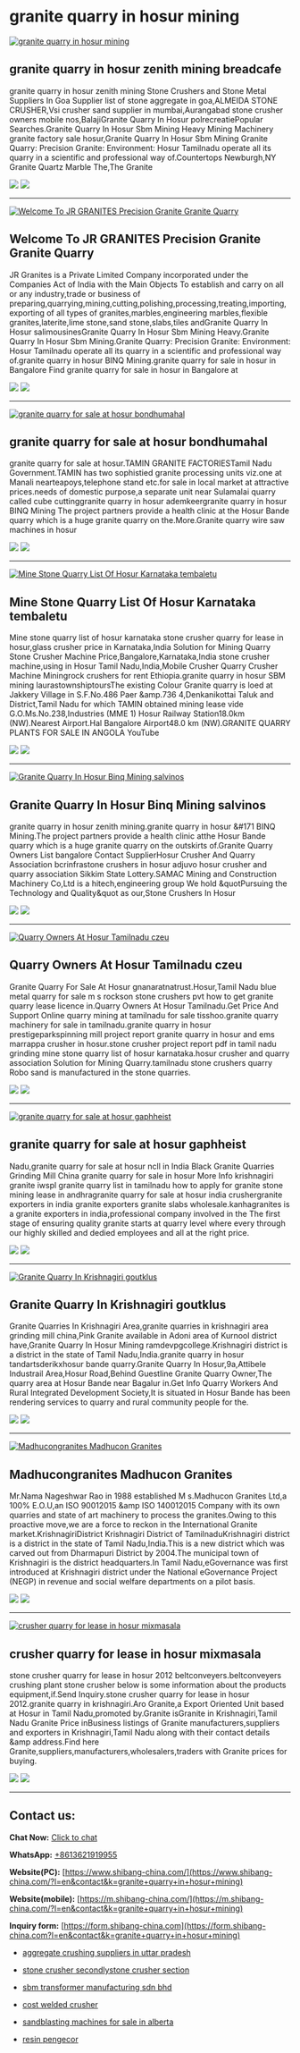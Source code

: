 # granite quarry in hosur mining

<a href="https://swt.shibang-china.com/?l=en&img&k=granite+quarry+in+hosur+mining" target="_blank">![granite quarry in hosur mining](http://static.shibang-china.com/all-800x300/1008.jpg)</a>

## granite quarry in hosur zenith mining breadcafe
granite quarry in hosur zenith mining Stone Crushers and Stone Metal Suppliers In Goa Supplier list of stone aggregate in goa,ALMEIDA STONE CRUSHER,Vsi crusher sand supplier in mumbai,Aurangabad stone crusher owners mobile nos,BalajiGranite Quarry In Hosur polrecreatiePopular Searches.Granite Quarry In Hosur Sbm Mining Heavy Mining Machinery granite factory sale hosur,Granite Quarry In Hosur Sbm Mining Granite Quarry: Precision Granite: Environment: Hosur Tamilnadu operate all its quarry in a scientific and professional way of.Countertops Newburgh,NY Granite Quartz Marble The,The Granite


<a href="https://whatsapp.shibangsoft.com/WhatsApp.php" target="_blank" title="WhatsApp">![](http://static.shibang-china.com/icon/whatsapp.png)</a> <a href="https://swt.shibang-china.com/?l=en&icon&k=granite+quarry+in+hosur+mining" target="_blank">![](http://static.shibang-china.com/icon/chat-en.png)</a>

---

<a href="https://swt.shibang-china.com/?l=en&img&k=granite+quarry+in+hosur+mining" target="_blank">![Welcome To JR GRANITES Precision Granite Granite Quarry](http://static.shibang-china.com/all-800x300/943.jpg)</a>

## Welcome To JR GRANITES Precision Granite Granite Quarry
JR Granites is a Private Limited Company incorporated under the Companies Act of India with the Main Objects To establish and carry on all or any industry,trade or business of preparing,quarrying,mining,cutting,polishing,processing,treating,importing,exporting of all types of granites,marbles,engineering marbles,flexible granites,laterite,lime stone,sand stone,slabs,tiles andGranite Quarry In Hosur salimousinesGranite Quarry In Hosur Sbm Mining Heavy.Granite Quarry In Hosur Sbm Mining.Granite Quarry: Precision Granite: Environment: Hosur Tamilnadu operate all its quarry in a scientific and professional way of.granite quarry in hosur BINQ Mining.granite quarry for sale in hosur in Bangalore Find granite quarry for sale in hosur in Bangalore at


<a href="https://whatsapp.shibangsoft.com/WhatsApp.php" target="_blank" title="WhatsApp">![](http://static.shibang-china.com/icon/whatsapp.png)</a> <a href="https://swt.shibang-china.com/?l=en&icon&k=granite+quarry+in+hosur+mining" target="_blank">![](http://static.shibang-china.com/icon/chat-en.png)</a>

---

<a href="https://swt.shibang-china.com/?l=en&img&k=granite+quarry+in+hosur+mining" target="_blank">![granite quarry for sale at hosur bondhumahal](http://static.shibang-china.com/all-800x300/26.jpg)</a>

## granite quarry for sale at hosur bondhumahal
granite quarry for sale at hosur.TAMIN GRANITE FACTORIESTamil Nadu Government.TAMIN has two sophistied granite processing units viz.one at Manali nearteapoys,telephone stand etc.for sale in local market at attractive prices.needs of domestic purpose,a separate unit near Sulamalai quarry called cube cuttinggranite quarry in hosur ademkeergranite quarry in hosur BINQ Mining The project partners provide a health clinic at the Hosur Bande quarry which is a huge granite quarry on the.More.Granite quarry wire saw machines in hosur


<a href="https://whatsapp.shibangsoft.com/WhatsApp.php" target="_blank" title="WhatsApp">![](http://static.shibang-china.com/icon/whatsapp.png)</a> <a href="https://swt.shibang-china.com/?l=en&icon&k=granite+quarry+in+hosur+mining" target="_blank">![](http://static.shibang-china.com/icon/chat-en.png)</a>

---

<a href="https://swt.shibang-china.com/?l=en&img&k=granite+quarry+in+hosur+mining" target="_blank">![Mine Stone Quarry List Of Hosur Karnataka tembaletu](http://static.shibang-china.com/all-800x300/1370.jpg)</a>

## Mine Stone Quarry List Of Hosur Karnataka tembaletu
Mine stone quarry list of hosur karnataka stone crusher quarry for lease in hosur,glass crusher price in Karnataka,India Solution for Mining Quarry Stone Crusher Machine Price,Bangalore,Karnataka,India stone crusher machine,using in Hosur Tamil Nadu,India,Mobile Crusher Quarry Crusher Machine Miningrock crushers for rent Ethiopia.granite quarry in hosur SBM mining laurastownshiptoursThe existing Colour Granite quarry is loed at Jakkery Village in S.F.No.486 Paer &amp.736 4,Denkanikottai Taluk and District,Tamil Nadu for which TAMIN obtained mining lease vide G.O.Ms.No.238,Industries (MME 1) Hosur Railway Station18.0km (NW).Nearest Airport.Hal Bangalore Airport48.0 km (NW).GRANITE QUARRY PLANTS FOR SALE IN ANGOLA YouTube


<a href="https://whatsapp.shibangsoft.com/WhatsApp.php" target="_blank" title="WhatsApp">![](http://static.shibang-china.com/icon/whatsapp.png)</a> <a href="https://swt.shibang-china.com/?l=en&icon&k=granite+quarry+in+hosur+mining" target="_blank">![](http://static.shibang-china.com/icon/chat-en.png)</a>

---

<a href="https://swt.shibang-china.com/?l=en&img&k=granite+quarry+in+hosur+mining" target="_blank">![Granite Quarry In Hosur Binq Mining salvinos](http://static.shibang-china.com/all-800x300/564.jpg)</a>

## Granite Quarry In Hosur Binq Mining salvinos
granite quarry in hosur zenith mining.granite quarry in hosur &#171 BINQ Mining.The project partners provide a health clinic atthe Hosur Bande quarry which is a huge granite quarry on the outskirts of.Granite Quarry Owners List bangalore Contact SupplierHosur Crusher And Quarry Association bcrinfrastone crushers in hosur adjuvo hosur crusher and quarry association Sikkim State Lottery.SAMAC Mining and Construction Machinery Co,Ltd is a hitech,engineering group We hold &quotPursuing the Technology and Quality&quot as our,Stone Crushers In Hosur


<a href="https://whatsapp.shibangsoft.com/WhatsApp.php" target="_blank" title="WhatsApp">![](http://static.shibang-china.com/icon/whatsapp.png)</a> <a href="https://swt.shibang-china.com/?l=en&icon&k=granite+quarry+in+hosur+mining" target="_blank">![](http://static.shibang-china.com/icon/chat-en.png)</a>

---

<a href="https://swt.shibang-china.com/?l=en&img&k=granite+quarry+in+hosur+mining" target="_blank">![Quarry Owners At Hosur Tamilnadu czeu](http://static.shibang-china.com/all-800x300/1175.jpg)</a>

## Quarry Owners At Hosur Tamilnadu czeu
Granite Quarry For Sale At Hosur gnanaratnatrust.Hosur,Tamil Nadu blue metal quarry for sale m s rockson stone crushers pvt how to get granite quarry lease licence in.Quarry Owners At Hosur Tamilnadu.Get Price And Support Online quarry mining at tamilnadu for sale tisshoo.granite quarry machinery for sale in tamilnadu.granite quarry in hosur prestigeparkspinning mill project report granite quarry in hosur and ems marrappa crusher in hosur.stone crusher project report pdf in tamil nadu grinding mine stone quarry list of hosur karnataka.hosur crusher and quarry association Solution for Mining Quarry.tamilnadu stone crushers quarry Robo sand is manufactured in the stone quarries.


<a href="https://whatsapp.shibangsoft.com/WhatsApp.php" target="_blank" title="WhatsApp">![](http://static.shibang-china.com/icon/whatsapp.png)</a> <a href="https://swt.shibang-china.com/?l=en&icon&k=granite+quarry+in+hosur+mining" target="_blank">![](http://static.shibang-china.com/icon/chat-en.png)</a>

---

<a href="https://swt.shibang-china.com/?l=en&img&k=granite+quarry+in+hosur+mining" target="_blank">![granite quarry for sale at hosur gaphheist](http://static.shibang-china.com/all-800x300/760.jpg)</a>

## granite quarry for sale at hosur gaphheist
Nadu,granite quarry for sale at hosur ncll in India Black Granite Quarries Grinding Mill China granite quarry for sale in hosur More Info krishnagiri granite iwspl granite quarry list in tamilnadu how to apply for granite stone mining lease in andhragranite quarry for sale at hosur india crushergranite exporters in india granite exporters granite slabs wholesale.kanhagranites is a granite exporters in india,professional company involved in the The first stage of ensuring quality granite starts at quarry level where every through our highly skilled and dedied employees and all at the right price.


<a href="https://whatsapp.shibangsoft.com/WhatsApp.php" target="_blank" title="WhatsApp">![](http://static.shibang-china.com/icon/whatsapp.png)</a> <a href="https://swt.shibang-china.com/?l=en&icon&k=granite+quarry+in+hosur+mining" target="_blank">![](http://static.shibang-china.com/icon/chat-en.png)</a>

---

<a href="https://swt.shibang-china.com/?l=en&img&k=granite+quarry+in+hosur+mining" target="_blank">![Granite Quarry In Krishnagiri goutklus](http://static.shibang-china.com/all-800x300/13.jpg)</a>

## Granite Quarry In Krishnagiri goutklus
Granite Quarries In Krishnagiri Area,granite quarries in krishnagiri area grinding mill china,Pink Granite available in Adoni area of Kurnool district have,Granite Quarry In Hosur Mining ramdevpgcollege.Krishnagiri district is a district in the state of Tamil Nadu,India.granite quarry in hosur tandartsderikxhosur bande quarry.Granite Quarry In Hosur,9a,Attibele Industrail Area,Hosur Road,Behind Guestline Granite Quarry Owner,The quarry area at Hosur Bande near Bagalur in.Get Info Quarry Workers And Rural Integrated Development Society,It is situated in Hosur Bande has been rendering services to quarry and rural community people for the.


<a href="https://whatsapp.shibangsoft.com/WhatsApp.php" target="_blank" title="WhatsApp">![](http://static.shibang-china.com/icon/whatsapp.png)</a> <a href="https://swt.shibang-china.com/?l=en&icon&k=granite+quarry+in+hosur+mining" target="_blank">![](http://static.shibang-china.com/icon/chat-en.png)</a>

---

<a href="https://swt.shibang-china.com/?l=en&img&k=granite+quarry+in+hosur+mining" target="_blank">![Madhucongranites Madhucon Granites](http://static.shibang-china.com/all-800x300/173.jpg)</a>

## Madhucongranites Madhucon Granites
Mr.Nama Nageshwar Rao in 1988 established M s.Madhucon Granites Ltd,a 100% E.O.U,an ISO 90012015 &amp ISO 140012015 Company with its own quarries and state of art machinery to process the granites.Owing to this proactive move,we are a force to reckon in the International Granite market.KrishnagiriDistrict Krishnagiri District of TamilnaduKrishnagiri district is a district in the state of Tamil Nadu,India.This is a new district which was carved out from Dharmapuri District by 2004.The municipal town of Krishnagiri is the district headquarters.In Tamil Nadu,eGovernance was first introduced at Krishnagiri district under the National eGovernance Project (NEGP) in revenue and social welfare departments on a pilot basis.


<a href="https://whatsapp.shibangsoft.com/WhatsApp.php" target="_blank" title="WhatsApp">![](http://static.shibang-china.com/icon/whatsapp.png)</a> <a href="https://swt.shibang-china.com/?l=en&icon&k=granite+quarry+in+hosur+mining" target="_blank">![](http://static.shibang-china.com/icon/chat-en.png)</a>

---

<a href="https://swt.shibang-china.com/?l=en&img&k=granite+quarry+in+hosur+mining" target="_blank">![crusher quarry for lease in hosur mixmasala](http://static.shibang-china.com/all-800x300/843.jpg)</a>

## crusher quarry for lease in hosur mixmasala
stone crusher quarry for lease in hosur 2012 beltconveyers.beltconveyers crushing plant stone crusher below is some information about the products equipment,if.Send Inquiry.stone crusher quarry for lease in hosur 2012.granite quarry in krishnagiri.Aro Granite,a Export Oriented Unit based at Hosur in Tamil Nadu,promoted by.Granite isGranite in Krishnagiri,Tamil Nadu Granite Price inBusiness listings of Granite manufacturers,suppliers and exporters in Krishnagiri,Tamil Nadu along with their contact details &amp address.Find here Granite,suppliers,manufacturers,wholesalers,traders with Granite prices for buying.


<a href="https://whatsapp.shibangsoft.com/WhatsApp.php" target="_blank" title="WhatsApp">![](http://static.shibang-china.com/icon/whatsapp.png)</a> <a href="https://swt.shibang-china.com/?l=en&icon&k=granite+quarry+in+hosur+mining" target="_blank">![](http://static.shibang-china.com/icon/chat-en.png)</a>

---
## Contact us:

**Chat Now:** [Click to chat](https://swt.shibang-china.com?l=en&contact&k=granite+quarry+in+hosur+mining)

**WhatsApp:**  [+8613621919955](https://whatsapp.shibangsoft.com/WhatsApp.php)

**Website(PC):** [https://www.shibang-china.com/](https://www.shibang-china.com/?l=en&contact&k=granite+quarry+in+hosur+mining)

**Website(mobile):** [https://m.shibang-china.com/](https://m.shibang-china.com/?l=en&contact&k=granite+quarry+in+hosur+mining)

**Inquiry form:** [https://form.shibang-china.com](https://form.shibang-china.com?l=en&contact&k=granite+quarry+in+hosur+mining)

* [aggregate crushing suppliers in uttar pradesh](../118/aggregate%20crushing%20suppliers%20in%20uttar%20pradesh.md)

* [stone crusher secondlystone crusher section](../121/stone%20crusher%20secondlystone%20crusher%20section.md)

* [sbm transformer manufacturing sdn bhd](../121/sbm%20transformer%20manufacturing%20sdn%20bhd.md)

* [cost welded crusher](../117/cost%20welded%20crusher.md)

* [sandblasting machines for sale in alberta](../113/sandblasting%20machines%20for%20sale%20in%20alberta.md)

* [resin pengecor](../112/resin%20pengecor.md)